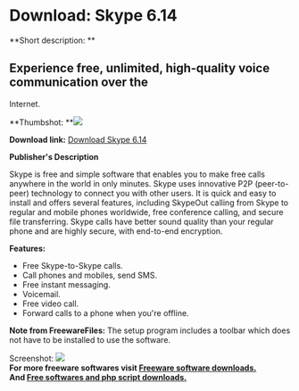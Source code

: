 # Download: Skype 6.14

**Short description: **

## Experience free, unlimited, high-quality voice communication over the
Internet.

  
**Thumbshot: **![](http://www.freewarefiles.com/screenshot/skype_md.jpg)   
  
**Download link:** [Download Skype 6.14](http://freesoftwares.boysofts.com/Skype_program_9150.html)  
  

**Publisher's Description**  
  

Skype is free and simple software that enables you to make free calls anywhere
in the world in only minutes. Skype uses innovative P2P (peer-to-peer)
technology to connect you with other users. It is quick and easy to install
and offers several features, including SkypeOut calling from Skype to regular
and mobile phones worldwide, free conference calling, and secure file
transferring. Skype calls have better sound quality than your regular phone
and are highly secure, with end-to-end encryption.

**Features:**

  * Free Skype-to-Skype calls. 
  * Call phones and mobiles, send SMS. 
  * Free instant messaging. 
  * Voicemail. 
  * Free video call. 
  * Forward calls to a phone when you're offline. 

**Note from FreewareFiles:** The setup program includes a toolbar which does not have to be installed to use the software.

  
  
Screenshot: ![](http://www.freewarefiles.com/screenshot/skype.jpg)  
**For more freeware softwares visit [Freeware software downloads.](http://freesoftwares.boysofts.com/)**   
**And [Free softwares and php script downloads.](http://www.boysofts.com/)**

